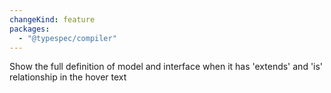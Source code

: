 ```yaml
---
changeKind: feature
packages:
  - "@typespec/compiler"
---
```


Show the full definition of model and interface when it has 'extends' and 'is' relationship in the hover text